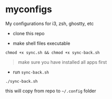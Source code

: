 # myconfigs
My configurations for i3, zsh, ghostty, etc

- clone this repo

- make shell files executable

```shell
chmod +x sync.sh && chmod +x sync-back.sh
```

>make sure you have installed all apps first

- run `sync-back.sh`

```shell
./sync-back.sh
```

this will copy from repo to `~/.config` folder